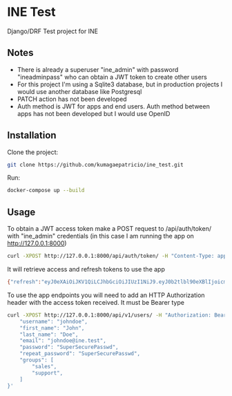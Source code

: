 # INE Test

Django/DRF Test project for INE

## Notes

- There is already a superuser "ine_admin" with password "ineadminpass" who can obtain a JWT token to create other users
- For this project I'm  using a Sqlite3 database, but in production projects I would use another database like Postgresql
- PATCH action has not been developed
- Auth method is JWT for apps and end users. Auth method between apps has not been developed but I would use OpenID

## Installation

Clone the project:

```bash
git clone https://github.com/kumagaepatricio/ine_test.git
```

Run:
```bash
docker-compose up --build
```




## Usage
To obtain a JWT access token make a POST request to /api/auth/token/ with "ine_admin" credentials (in this case I am running the app on http://127.0.0.1:8000)

```bash
curl -XPOST http://127.0.0.1:8000/api/auth/token/ -H "Content-Type: application/json" -d '{"username":"ine_admin", "password":"ineadminpass"}'
```
It will retrieve access and refresh tokens to use the app

```bash
{"refresh":"eyJ0eXAiOiJKV1QiLCJhbGciOiJIUzI1NiJ9.eyJ0b2tlbl90eXBlIjoicmVmcmVzaCIsImV4cCI6MTY1NDYwODc0MSwianRpIjoiMmE5ODY1ODgyZTEwNGZiOGIwNjMyYjkwNTY0NDdkOTEiLCJ1c2VyX2lkIjoxfQ.v1MRVUrYcAdcrjHxD_2WKXBRuzYDMjmjVWYYIxfEDMM","access":"eyJ0eXAiOiJKV1QiLCJhbGciOiJIUzI1NiJ9.eyJ0b2tlbl90eXBlIjoiYWNjZXNzIiwiZXhwIjoxNjU0NTIyNjQxLCJqdGkiOiJmNmZlMzU2MTI3N2Q0MWQxYmRlOGIyOTA0MjdiZDliOCIsInVzZXJfaWQiOjF9.j4qKruVKXTE911CfNABRwhGi2VnKDc5YC1a4V39cFS8"}
```

To use the app endpoints you will need to add an HTTP Authorization header with the access token received. It must be Bearer type

```bash
curl -XPOST http://127.0.0.1:8000/api/v1/users/ -H "Authorization: Bearer eyJ0eXAiOiJKV1QiLCJhbGciOiJIUzI1NiJ9.eyJ0b2tlbl90eXBlIjoiYWNjZXNzIiwiZXhwIjoxNjU0NTIyOTc4LCJqdGkiOiI5OGQ1MGFhZTM0M2Q0MjE0YWEzMTUxMTA1MGZjNzE1YyIsInVzZXJfaWQiOjF9.RCaj9tf8cbl7UWprqFKh05FggYqfITH1z--dx8XTERA" -d '{
    "username": "johndoe",
    "first_name": "John",
    "last_name": "Doe",
    "email": "johndoe@ine.test",
    "password": "SuperSecurePasswd",
    "repeat_password": "SuperSecurePasswd",
    "groups": [
        "sales",
        "support",
    ]
}'
```


